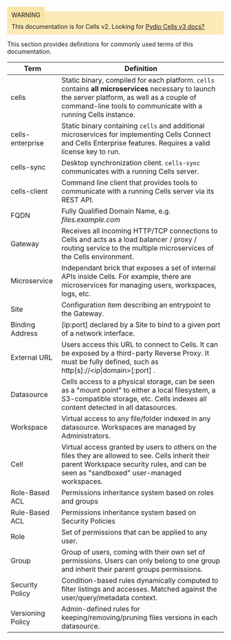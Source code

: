 
<div style="background-color: #fbe9b7;font-size: 14px;">
<span style="background-color: #fae4a6;padding: 10px;">WARNING</span>
<span style="padding: 10px;display: inline-block;">This documentation is for Cells v2. Looking for <a href="https://pydio.com/en/docs/cells/v3/quick-start">Pydio Cells v3 docs?</a></span>
</div>




This section provides definitions for commonly used terms of this documentation.

| Term  | Definition  |
|---|---|
|cells| Static binary, compiled for each platform. `cells` contains **all microservices** necessary to launch the server platform, as well as a couple of command-line tools to communicate with a running Cells instance. |
|cells-enterprise| Static binary containing `cells` and additional microservices for implementing Cells Connect and Cells Enterprise features. Requires a valid license key to run. |
|cells-sync| Desktop synchronization client. `cells-sync` communicates with a running Cells server. |
|cells-client| Command line client that provides tools to communicate with a running Cells server via its REST API. |
|FQDN| Fully Qualified Domain Name, e.g. _files.example.com_ |
|Gateway | Receives all incoming HTTP/TCP connections to Cells and acts as a load balancer / proxy / routing service to the multiple microservices of the Cells environment. |
|Microservice | Independant brick that exposes a set of internal APIs inside Cells. For example, there are microservices for managing users, workspaces, logs, etc.   |
|Site | Configuration item describing an entrypoint to the Gateway. |
|Binding Address  | [ip:port] declared by a Site to bind to a given port of a network interface.|
|External URL | Users access this URL to connect to Cells. It can be exposed by a third-party Reverse Proxy. It must be fully defined, such as http[s]://&lt;ip&#124;domain&gt;[:port] . |
|Datasource | Cells access to a physical storage, can be seen as a "mount point" to either a local filesystem, a S3-compatible storage, etc. Cells indexes all content detected in all datasources. |
|Workspace | Virtual access to any file/folder indexed in any datasource. Workspaces are managed by Administrators. |
|Cell | Virtual access granted by users to others on the files they are allowed to see. Cells inherit their parent Workspace security rules, and can be seen as "sandboxed" user-managed workspaces. |
|Role-Based ACL | Permissions inheritance system based on roles and groups  |
|Rule-Based ACL | Permissions inheritance system based on Security Policies  |
|Role | Set of permissions that can be applied to any user.  |
|Group | Group of users, coming with their own set of permissions. Users can only belong to one group and inherit their parent groups permissions. |
|Security Policy | Condition-based rules dynamically computed to filter listings and accesses. Matched against the user/query/metadata context. |  
|Versioning Policy | Admin-defined rules for keeping/removing/pruning files versions in each datasource.  |
